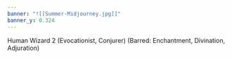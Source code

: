 ```yaml
---
banner: "![[Summer-Midjourney.jpg]]"
banner_y: 0.324
---
```

Human Wizard 2 (Evocationist, Conjurer) (Barred: Enchantment, Divination, Adjuration)